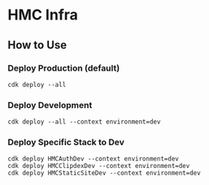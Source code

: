 # HMC Infra

## How to Use

### Deploy Production (default)
```
cdk deploy --all
```

### Deploy Development
```
cdk deploy --all --context environment=dev
```

### Deploy Specific Stack to Dev
```
cdk deploy HMCAuthDev --context environment=dev
cdk deploy HMCClipdexDev --context environment=dev
cdk deploy HMCStaticSiteDev --context environment=dev
```
